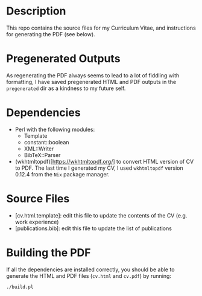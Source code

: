 # Description

This repo contains the source files for my Curriculum Vitae, and instructions for generating the PDF (see below).

# Pregenerated Outputs

As regenerating the PDF always seems to lead to a lot of fiddling with formatting, I have saved pregenerated HTML and PDF outputs in the `pregenerated` dir as a kindness to my future self.

# Dependencies

* Perl with the following modules:
  * Template
  * constant::boolean
  * XML::Writer
  * BibTeX::Parser
* (wkhtmltopdf)[https://wkhtmltopdf.org/] to convert HTML version of CV to PDF.  The last time I generated my CV, I used `wkhtmltopdf` version 0.12.4 from the `Nix` package manager.

# Source Files

* [cv.html.template]: edit this file to update the contents of the CV (e.g. work experience)
* [publications.bib]: edit this file to update the list of publications

# Building the PDF

If all the dependencies are installed correctly, you should be able to generate the HTML and PDF files (`cv.html` and `cv.pdf`) by running:
```
./build.pl
```

